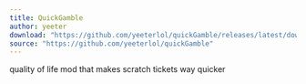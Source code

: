 ```yaml
---
title: QuickGamble
author: yeeter
download: "https://github.com/yeeterlol/quickGamble/releases/latest/download/quickGamble.zip"
source: "https://github.com/yeeterlol/quickGamble"
---
```


quality of life mod that makes scratch tickets way quicker

